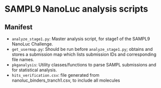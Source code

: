 # SAMPL9 NanoLuc analysis scripts

## Manifest
- `analyze_stage1.py`: Master analysis script, for stage1 of the SAMPL9 NanoLuc Challenge.
- `get_usermap.py`: Should be run before `analyze_stage1.py`; obtains and stores a submission map which lists submission IDs and corresponding file names.
- `pkganalysis`: Utility classes/functions to parse SAMPL submissions and for statistical analysis.
- `hits_verification.csv`: file generated from nanoluc_binders_tranch1.csv, to include all molecules 
